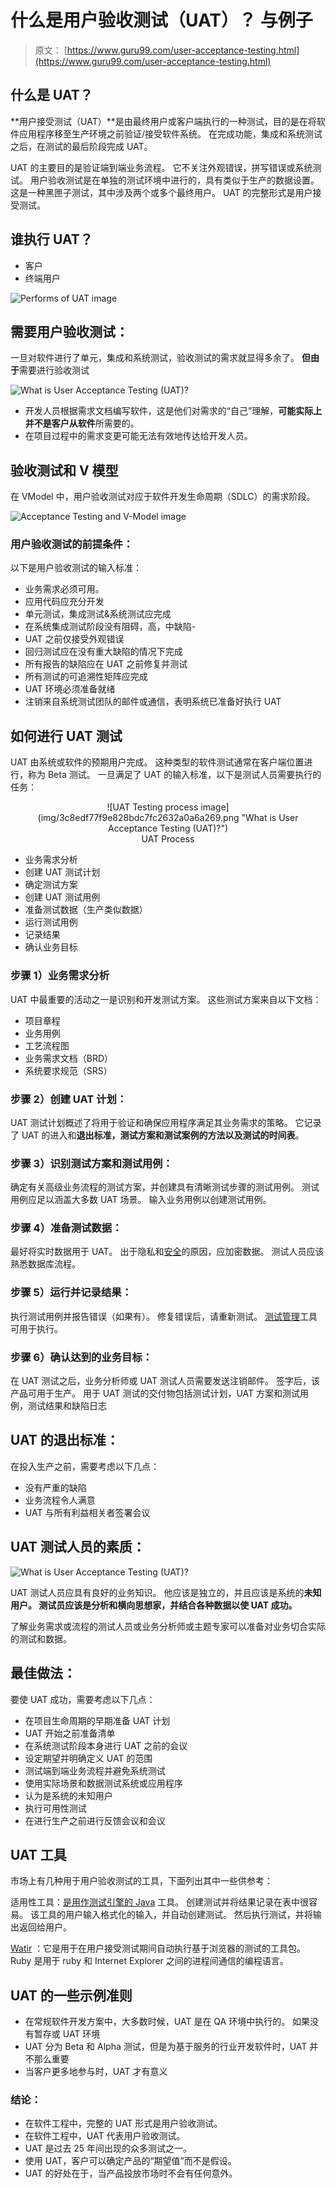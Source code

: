 # 什么是用户验收测试（UAT）？ 与例子

> 原文： [https://www.guru99.com/user-acceptance-testing.html](https://www.guru99.com/user-acceptance-testing.html)

## 什么是 UAT？

**用户接受测试（UAT）**是由最终用户或客户端执行的一种测试，目的是在将软件应用程序移至生产环境之前验证/接受软件系统。 在完成功能，集成和系统测试之后，在测试的最后阶段完成 UAT。

UAT 的主要目的是验证端到端业务流程。 它不关注外观错误，拼写错误或系统测试。 用户验收测试是在单独的测试环境中进行的，具有类似于生产的数据设置。 这是一种黑匣子测试，其中涉及两个或多个最终用户。 UAT 的完整形式是用户接受测试。

## 谁执行 UAT？

*   客户
*   终端用户

![Performs of UAT image ](img/ac63003a2d2ff6bb7b1a89119aceae35.png "What is User Acceptance Testing (UAT)?")

## 需要用户验收测试：

一旦对软件进行了单元，集成和系统测试，验收测试的需求就显得多余了。 **但由于**需要进行验收测试

![What is User Acceptance Testing (UAT)?](img/7a04eb29ad8b030c41fcc452c9a14812.png "What is User Acceptance Testing (UAT)?")

*   开发人员根据需求文档编写软件，这是他们对需求的“自己”理解，**可能实际上并不是客户从软件**所需要的。
*   在项目过程中的需求变更可能无法有效地传达给开发人员。

## 验收测试和 V 模型

在 VModel 中，用户验收测试对应于软件开发生命周期（SDLC）的需求阶段。

![Acceptance Testing and V-Model image](img/fb53e0e07efd43b3b77077a7e9fd6634.png "What is User Acceptance Testing (UAT)?")

### 用户验收测试的前提条件：

以下是用户验收测试的输入标准：

*   业务需求必须可用。
*   应用代码应充分开发
*   单元测试，集成测试&系统测试应完成
*   在系统集成测试阶段没有阻碍，高，中缺陷-
*   UAT 之前仅接受外观错误
*   回归测试应在没有重大缺陷的情况下完成
*   所有报告的缺陷应在 UAT 之前修复并测试
*   所有测试的可追溯性矩阵应完成
*   UAT 环境必须准备就绪
*   注销来自系统测试团队的邮件或通信，表明系统已准备好执行 UAT

## 如何进行 UAT 测试

UAT 由系统或软件的预期用户完成。 这种类型的软件测试通常在客户端位置进行，称为 Beta 测试。 一旦满足了 UAT 的输入标准，以下是测试人员需要执行的任务：

<center>

<figure>![UAT Testing process image](img/3c8edf77f9e828bdc7fc2632a0a6a269.png "What is User Acceptance Testing (UAT)?")

<figcaption>UAT Process</figcaption>

</figure>

</center>

*   业务需求分析
*   创建 UAT 测试计划
*   确定测试方案
*   创建 UAT 测试用例
*   准备测试数据（生产类似数据）
*   运行测试用例
*   记录结果
*   确认业务目标

### 步骤 1）业务需求分析

UAT 中最重要的活动之一是识别和开发测试方案。 这些测试方案来自以下文档：

*   项目章程
*   业务用例
*   工艺流程图
*   业务需求文档（BRD）
*   系统要求规范（SRS）

### 步骤 2）创建 UAT 计划：

UAT 测试计划概述了将用于验证和确保应用程序满足其业务需求的策略。 它记录了 UAT 的进入和**退出标准，测试方案和测试案例的方法以及测试的时间表**。

### 步骤 3）识别测试方案和测试用例：

确定有关高级业务流程的测试方案，并创建具有清晰测试步骤的测试用例。 测试用例应足以涵盖大多数 UAT 场景。 输入业务用例以创建测试用例。

### 步骤 4）准备测试数据：

最好将实时数据用于 UAT。 出于隐私和[安全](/ethical-hacking-tutorials.html)的原因，应加密数据。 测试人员应该熟悉数据库流程。

### 步骤 5）运行并记录结果：

执行测试用例并报告错误（如果有）。 修复错误后，请重新测试。 [测试管理](/test-management.html)工具可用于执行。

### 步骤 6）确认达到的业务目标：

在 UAT 测试之后，业务分析师或 UAT 测试人员需要发送注销邮件。 签字后，该产品可用于生产。 用于 UAT 测试的交付物包括测试计划，UAT 方案和测试用例，测试结果和缺陷日志

## UAT 的退出标准：

在投入生产之前，需要考虑以下几点：

*   没有严重的缺陷
*   业务流程令人满意
*   UAT 与所有利益相关者签署会议

## UAT 测试人员的素质：

![What is User Acceptance Testing (UAT)?](img/fb72cd7a4c53744dc3ce922f0db563cf.png "What is User Acceptance Testing (UAT)?")

UAT 测试人员应具有良好的业务知识。 他应该是独立的，并且应该是系统的**未知用户。 测试员应该是分析和横向思想家，并结合各种数据以使 UAT 成功。**

了解业务需求或流程的测试人员或业务分析师或主题专家可以准备对业务切合实际的测试和数据。

## 最佳做法：

要使 UAT 成功，需要考虑以下几点：

*   在项目生命周期的早期准备 UAT 计划
*   UAT 开始之前准备清单
*   在系统测试阶段本身进行 UAT 之前的会议
*   设定期望并明确定义 UAT 的范围
*   测试端到端业务流程并避免系统测试
*   使用实际场景和数据测试系统或应用程序
*   认为是系统的未知用户
*   执行可用性测试
*   在进行生产之前进行反馈会议和会议

## UAT 工具

市场上有几种用于用户验收测试的工具，下面列出其中一些供参考：

适用性工具：[是用作测试引擎的 Java](/java-tutorial.html) 工具。 创建测试并将结果记录在表中很容易。 该工具的用户输入格式化的输入，并自动创建测试。 然后执行测试，并将输出返回给用户。

[Watir](http://watir.com/) ：它是用于在用户接受测试期间自动执行基于浏览器的测试的工具包。 Ruby 是用于 ruby 和 Internet Explorer 之间的进程间通信的编程语言。

## UAT 的一些示例准则

*   在常规软件开发方案中，大多数时候，UAT 是在 QA 环境中执行的。 如果没有暂存或 UAT 环境
*   UAT 分为 Beta 和 Alpha 测试，但是为基于服务的行业开发软件时，UAT 并不那么重要
*   当客户更多地参与时，UAT 才有意义

### 结论：

*   在软件工程中，完整的 UAT 形式是用户验收测试。
*   在软件工程中，UAT 代表用户验收测试。
*   UAT 是过去 25 年间出现的众多测试之一。
*   使用 UAT，客户可以确定产品的“期望值”而不是假设。
*   UAT 的好处在于，当产品投放市场时不会有任何意外。